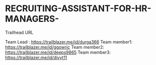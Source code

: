 # RECRUITING-ASSISTANT-FOR-HR-MANAGERS-

Trailhead URL

Team Lead   : https://trailblazer.me/id/durga366
Team member1: https://trailblazer.me/id/ggowric
Team member2: https://trailblazer.me/id/deeps9865
Team member3: https://trailblazer.me/id/divyt11
